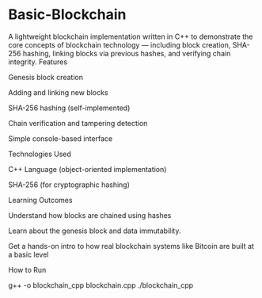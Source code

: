 # Basic-Blockchain
A lightweight blockchain implementation written in C++ to demonstrate the core concepts of blockchain technology — including block creation, SHA-256 hashing, linking blocks via previous hashes, and verifying chain integrity.
Features

Genesis block creation

Adding and linking new blocks

SHA-256 hashing (self-implemented)

Chain verification and tampering detection

Simple console-based interface





 Technologies Used

C++ Language (object-oriented implementation)

SHA-256 (for cryptographic hashing)





 Learning Outcomes

Understand how blocks are chained using hashes

Learn about the genesis block and data immutability.

Get a hands-on intro to how real blockchain systems like Bitcoin are built at a basic level





How to Run

g++ -o blockchain_cpp blockchain.cpp
./blockchain_cpp
